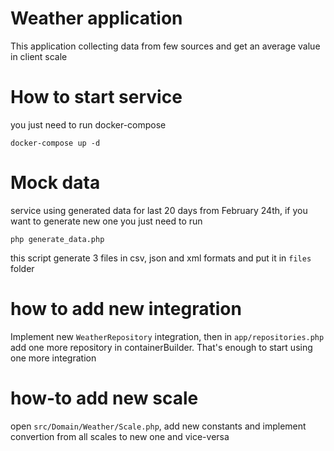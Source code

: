 # Weather application
This application collecting data from few sources and get an average
value in client scale

# How to start service
you just need to run docker-compose

    docker-compose up -d
    
# Mock data

service using generated data for last 20 days from February 24th, if you want to generate 
new one you just need to run

    php generate_data.php
    
this script generate 3 files in csv, json and xml formats and put it in `files` folder

# how to add new integration

Implement new `WeatherRepository` integration, 
then in `app/repositories.php` add one more repository in containerBuilder. That's enough to start using
one more integration

# how-to add new scale

open `src/Domain/Weather/Scale.php`, add new constants and implement convertion from all scales to new one and vice-versa
